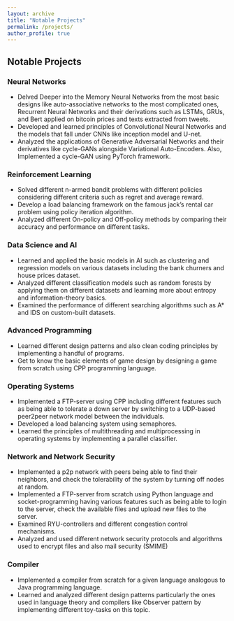 ```yaml
---
layout: archive
title: "Notable Projects"
permalink: /projects/
author_profile: true
---
```



## Notable Projects

### Neural Networks

- Delved Deeper into the Memory Neural Networks from the most basic designs like auto-associative networks to the most complicated ones,
    Recurrent Neural Networks and their derivations such as LSTMs, GRUs, and Bert applied on bitcoin prices and texts extracted from tweets.
- Developed and learned principles of Convolutional Neural Networks and the models that fall under CNNs like inception model and U-net.
- Analyzed the applications of Generative Adversarial Networks and their derivatives like cycle-GANs alongside Variational Auto-Encoders. Also,
    Implemented a cycle-GAN using PyTorch framework.


### Reinforcement Learning

- Solved different n-armed bandit problems with different policies considering different criteria such as regret and average reward.
- Develop a load balancing framework on the famous jack’s rental car problem using policy iteration algorithm.
- Analyzed different On-policy and Off-policy methods by comparing their accuracy and performance on different tasks.


### Data Science and AI

- Learned and applied the basic models in AI such as clustering and regression models on various datasets including the bank churners and
    house prices dataset.
- Analyzed different classification models such as random forests by applying them on different datasets and learning more about entropy and
    information-theory basics.
- Examined the performance of different searching algorithms such as A* and IDS on custom-built datasets.

### Advanced Programming

- Learned different design patterns and also clean coding principles by implementing a handful of programs.
- Get to know the basic elements of game design by designing a game from scratch using CPP programming language.

### Operating Systems

- Implemented a FTP-server using CPP including different features such as being able to tolerate a down server by switching to a UDP-based
    peer2peer network model between the individuals.
- Developed a load balancing system using semaphores.
- Learned the principles of multithreading and multiprocessing in operating systems by implementing a parallel classifier.

### Network and Network Security

- Implemented a p2p network with peers being able to find their neighbors, and check the tolerability of the system by turning off nodes at
    random.
- Implemented a FTP-server from scratch using Python language and socket-programming having various features such as being able to login to
    the server, check the available files and upload new files to the server.
- Examined RYU-controllers and different congestion control mechanisms.
- Analyzed and used different network security protocols and algorithms used to encrypt files and also mail security (SMIME)

### Compiler

- Implemented a compiler from scratch for a given language analogous to Java programming language.
- Learned and analyzed different design patterns particularly the ones used in language theory and compilers like Observer pattern by implementing
    different toy-tasks on this topic.
